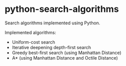 # python-search-algorithms
Search algorithms implemented using Python.

Implemented algorithms:
- Uniform-cost search
- Iterative deepening depth-first search
- Greedy best-first search (using Manhattan Distance)
- A* (using Manhattan Distance and Octile Distance)